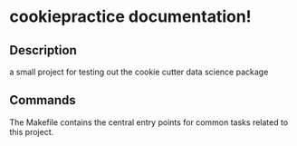 # cookiepractice documentation!

## Description

a small project for testing out the cookie cutter data science package

## Commands

The Makefile contains the central entry points for common tasks related to this project.

